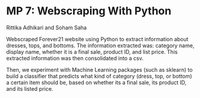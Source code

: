 # MP 7: Webscraping With Python
Rittika Adhikari and Soham Saha

Webscraped Forever21 website using Python to extract information about dresses, tops, and bottoms. The information extracted was: category name, display name, whether it is a final sale, product ID, and list price. This extracted information was then consolidated into a csv. 

Then, we experiment with Machine Learning packages (such as sklearn) to build a classifier
that predicts what kind of category (dress, top, or bottom) a certain item should be, 
based on whether its a final sale, its product ID, and its listed price.

